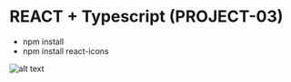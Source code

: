 # REACT + Typescript (PROJECT-03)

-   npm install
-   npm install react-icons

![alt text](<Screenshot 2025-03-01 at 2.18.27 AM.png>)
